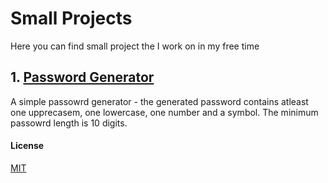 # Small Projects

Here you can find small project the I work on in my free time

## 1. [Password Generator](https://github.com/radopetrov/Small-Projects/blob/main/password_generator.py)

A simple passowrd generator - the generated password contains atleast one upprecasem, one lowercase, one number and a symbol. The minimum passowrd length is 10 digits.

#### License
[MIT](https://choosealicense.com/licenses/mit/)